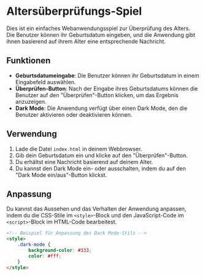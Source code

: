 # Altersüberprüfungs-Spiel

Dies ist ein einfaches Webanwendungsspiel zur Überprüfung des Alters. Die Benutzer können ihr Geburtsdatum eingeben, und die Anwendung gibt ihnen basierend auf ihrem Alter eine entsprechende Nachricht.

## Funktionen

- **Geburtsdatumeingabe**: Die Benutzer können ihr Geburtsdatum in einem Eingabefeld auswählen.
- **Überprüfen-Button**: Nach der Eingabe ihres Geburtsdatums können die Benutzer auf den "Überprüfen"-Button klicken, um das Ergebnis anzuzeigen.
- **Dark Mode**: Die Anwendung verfügt über einen Dark Mode, den die Benutzer aktivieren oder deaktivieren können.

## Verwendung

1. Lade die Datei `index.html` in deinem Webbrowser.
2. Gib dein Geburtsdatum ein und klicke auf den "Überprüfen"-Button.
3. Du erhältst eine Nachricht basierend auf deinem Alter.
4. Du kannst den Dark Mode ein- oder ausschalten, indem du auf den "Dark Mode ein/aus"-Button klickst.

## Anpassung

Du kannst das Aussehen und das Verhalten der Anwendung anpassen, indem du die CSS-Stile im `<style>`-Block und den JavaScript-Code im `<script>`-Block im HTML-Code bearbeitest.

```html
<!-- Beispiel für Anpassung des Dark Mode-Stils -->
<style>
    .dark-mode {
        background-color: #333;
        color: #fff;
    }
</style>
